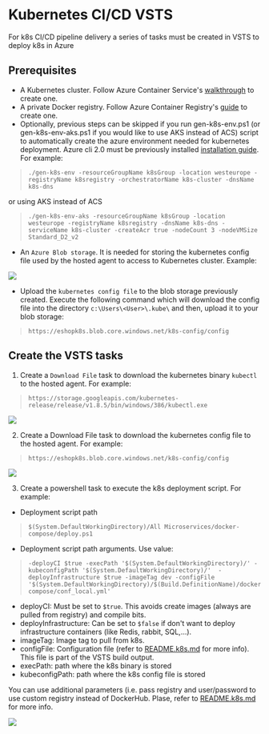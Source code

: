 # Kubernetes CI/CD VSTS
For k8s CI/CD pipeline delivery a series of tasks must be created in VSTS to deploy k8s in Azure

## Prerequisites
* A Kubernetes cluster. Follow Azure Container Service's [walkthrough](https://docs.microsoft.com/en-us/azure/container-service/container-service-kubernetes-walkthrough) to create one. 
* A private Docker registry. Follow Azure Container Registry's [guide](https://docs.microsoft.com/en-us/azure/container-registry/container-registry-get-started-portal) to create one.
* Optionally, previous steps can be skipped if you run gen-k8s-env.ps1 (or gen-k8s-env-aks.ps1 if you would like to use AKS instead of ACS) script to automatically create the azure environment needed for kubernetes deployment. Azure cli 2.0 must be previously installed [installation guide](https://docs.microsoft.com/en-us/cli/azure/install-azure-cli). For example:

>```
>./gen-k8s-env -resourceGroupName k8sGroup -location westeurope -registryName k8sregistry -orchestratorName k8s-cluster -dnsName k8s-dns
>```
or using AKS instead of ACS
>```
>./gen-k8s-env-aks -resourceGroupName k8sGroup -location westeurope -registryName k8sregistry -dnsName k8s-dns -serviceName k8s-cluster -createAcr true -nodeCount 3 -nodeVMSize Standard_D2_v2
>```
* An `Azure Blob storage`. It is needed for storing the kubernetes config file used by the hosted agent to access to Kubernetes cluster. Example:

<img src="https://github.com/dotnet-architecture/eShopOnContainers/raw/dev/k8s/img/blob_creation.png">

* Upload the `kubernetes config file` to the blob storage previously created. Execute the following command which will download the config file into the directory `c:\Users\<User>\.kube\` and then, upload it to your blob storage: 

>```
>https://eshopk8s.blob.core.windows.net/k8s-config/config
>```

## Create the VSTS tasks
1. Create a `Download File` task to download the kubernetes binary `kubectl` to the hosted agent. For example:

>```
>https://storage.googleapis.com/kubernetes-release/release/v1.8.5/bin/windows/386/kubectl.exe
>```

<img src="./img/get_kubectlbin_task.png">

2. Create a Download File task to download the kubernetes config file to the hosted agent. For example:

>```
>https://eshopk8s.blob.core.windows.net/k8s-config/config
>```
<img src="./img/get_kubectlconfig_task.png">

3. Create a powershell task to execute the k8s deployment script. For example:

* Deployment script path

>```
>$(System.DefaultWorkingDirectory)/All Microservices/docker-compose/deploy.ps1
>```

* Deployment script path arguments. Use value: 

>```
>-deployCI $true -execPath '$(System.DefaultWorkingDirectory)/' -kubeconfigPath '$(System.DefaultWorkingDirectory)/'  -deployInfrastructure $true -imageTag dev -configFile '$(System.DefaultWorkingDirectory)/$(Build.DefinitionName)/docker-compose/conf_local.yml'
>```


- deployCI: Must be set to `$true`. This avoids create images (always are pulled from registry) and compile bits.
- deployInfrastructure: Can be set to `$false` if don't want to deploy infrastructure containers (like Redis, rabbit, SQL,...).
- imageTag: Image tag to pull from k8s.
- configFile: Configuration file (refer to [README.k8s.md](./README.k8s.md) for more info). This file is part of the VSTS build output.
- execPath: path where the k8s binary is stored
- kubeconfigPath: path where the k8s config file is stored

 You can use additional parameters (i.e. pass registry and user/password to use custom registry instead of DockerHub. Plase, refer to [README.k8s.md](./README.k8s.md) for more info.

<img src="./img/deploy_script_task.png">

